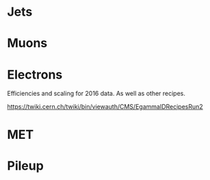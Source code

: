 # Jets

# Muons

# Electrons

Efficiencies and scaling for 2016 data. As well as other recipes. 

https://twiki.cern.ch/twiki/bin/viewauth/CMS/EgammaIDRecipesRun2



# MET

# Pileup

